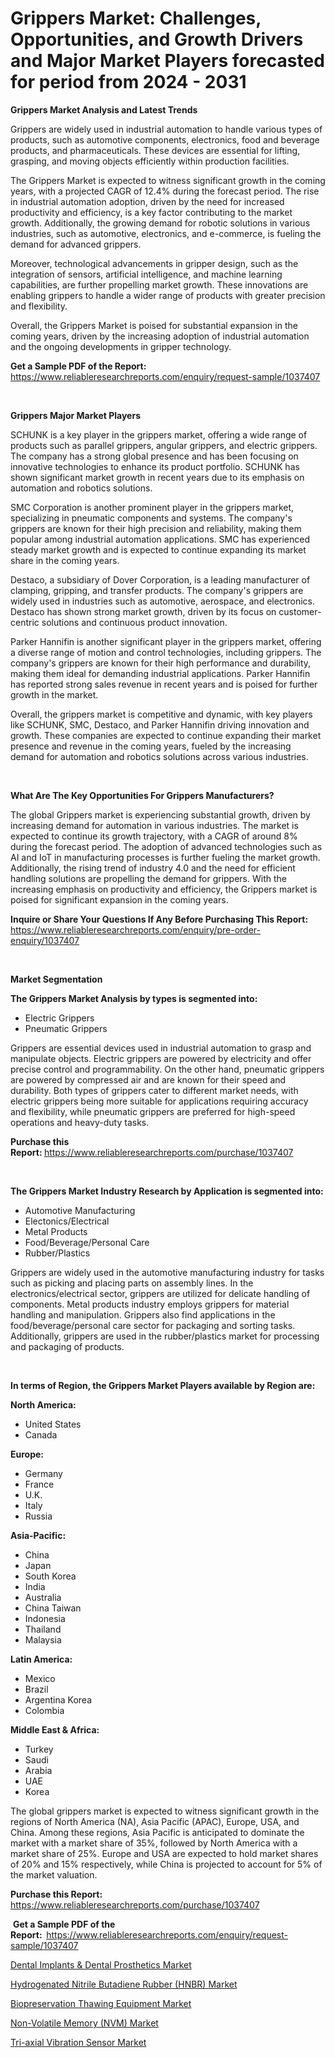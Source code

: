 <p><h1>Grippers Market: Challenges, Opportunities, and Growth Drivers and Major Market Players forecasted for period from 2024 - 2031</h1></p><p><strong>Grippers Market Analysis and Latest Trends</strong></p>
<p><p>Grippers are widely used in industrial automation to handle various types of products, such as automotive components, electronics, food and beverage products, and pharmaceuticals. These devices are essential for lifting, grasping, and moving objects efficiently within production facilities.</p><p>The Grippers Market is expected to witness significant growth in the coming years, with a projected CAGR of 12.4% during the forecast period. The rise in industrial automation adoption, driven by the need for increased productivity and efficiency, is a key factor contributing to the market growth. Additionally, the growing demand for robotic solutions in various industries, such as automotive, electronics, and e-commerce, is fueling the demand for advanced grippers.</p><p>Moreover, technological advancements in gripper design, such as the integration of sensors, artificial intelligence, and machine learning capabilities, are further propelling market growth. These innovations are enabling grippers to handle a wider range of products with greater precision and flexibility.</p><p>Overall, the Grippers Market is poised for substantial expansion in the coming years, driven by the increasing adoption of industrial automation and the ongoing developments in gripper technology.</p></p>
<p><strong>Get a Sample PDF of the Report:&nbsp;</strong> <a href="https://www.reliableresearchreports.com/enquiry/request-sample/1037407">https://www.reliableresearchreports.com/enquiry/request-sample/1037407</a></p>
<p>&nbsp;</p>
<p><strong>Grippers Major Market Players</strong></p>
<p><p>SCHUNK is a key player in the grippers market, offering a wide range of products such as parallel grippers, angular grippers, and electric grippers. The company has a strong global presence and has been focusing on innovative technologies to enhance its product portfolio. SCHUNK has shown significant market growth in recent years due to its emphasis on automation and robotics solutions.</p><p>SMC Corporation is another prominent player in the grippers market, specializing in pneumatic components and systems. The company's grippers are known for their high precision and reliability, making them popular among industrial automation applications. SMC has experienced steady market growth and is expected to continue expanding its market share in the coming years.</p><p>Destaco, a subsidiary of Dover Corporation, is a leading manufacturer of clamping, gripping, and transfer products. The company's grippers are widely used in industries such as automotive, aerospace, and electronics. Destaco has shown strong market growth, driven by its focus on customer-centric solutions and continuous product innovation.</p><p>Parker Hannifin is another significant player in the grippers market, offering a diverse range of motion and control technologies, including grippers. The company's grippers are known for their high performance and durability, making them ideal for demanding industrial applications. Parker Hannifin has reported strong sales revenue in recent years and is poised for further growth in the market.</p><p>Overall, the grippers market is competitive and dynamic, with key players like SCHUNK, SMC, Destaco, and Parker Hannifin driving innovation and growth. These companies are expected to continue expanding their market presence and revenue in the coming years, fueled by the increasing demand for automation and robotics solutions across various industries.</p></p>
<p>&nbsp;</p>
<p><strong>What Are The Key Opportunities For Grippers Manufacturers?</strong></p>
<p><p>The global Grippers market is experiencing substantial growth, driven by increasing demand for automation in various industries. The market is expected to continue its growth trajectory, with a CAGR of around 8% during the forecast period. The adoption of advanced technologies such as AI and IoT in manufacturing processes is further fueling the market growth. Additionally, the rising trend of industry 4.0 and the need for efficient handling solutions are propelling the demand for grippers. With the increasing emphasis on productivity and efficiency, the Grippers market is poised for significant expansion in the coming years.</p></p>
<p><strong>Inquire or Share Your Questions If Any Before Purchasing This Report:</strong> <a href="https://www.reliableresearchreports.com/enquiry/pre-order-enquiry/1037407">https://www.reliableresearchreports.com/enquiry/pre-order-enquiry/1037407</a></p>
<p>&nbsp;</p>
<p><strong>Market Segmentation</strong></p>
<p><strong>The Grippers Market Analysis by types is segmented into:</strong></p>
<p><ul><li>Electric Grippers</li><li>Pneumatic Grippers</li></ul></p>
<p><p>Grippers are essential devices used in industrial automation to grasp and manipulate objects. Electric grippers are powered by electricity and offer precise control and programmability. On the other hand, pneumatic grippers are powered by compressed air and are known for their speed and durability. Both types of grippers cater to different market needs, with electric grippers being more suitable for applications requiring accuracy and flexibility, while pneumatic grippers are preferred for high-speed operations and heavy-duty tasks.</p></p>
<p><strong>Purchase this Report:&nbsp;</strong><a href="https://www.reliableresearchreports.com/purchase/1037407">https://www.reliableresearchreports.com/purchase/1037407</a></p>
<p>&nbsp;</p>
<p><strong>The Grippers Market Industry Research by Application is segmented into:</strong></p>
<p><ul><li>Automotive Manufacturing</li><li>Electonics/Electrical</li><li>Metal Products</li><li>Food/Beverage/Personal Care</li><li>Rubber/Plastics</li></ul></p>
<p><p>Grippers are widely used in the automotive manufacturing industry for tasks such as picking and placing parts on assembly lines. In the electronics/electrical sector, grippers are utilized for delicate handling of components. Metal products industry employs grippers for material handling and manipulation. Grippers also find applications in the food/beverage/personal care sector for packaging and sorting tasks. Additionally, grippers are used in the rubber/plastics market for processing and packaging of products.</p></p>
<p>&nbsp;</p>
<p><strong>In terms of Region, the Grippers Market Players available by Region are:</strong></p>
<p>
    <p> <strong> North America: </strong>
        <ul>
            <li>United States</li>
            <li>Canada</li>
        </ul>
        </p> 
    <p> <strong> Europe: </strong>
        <ul>
            <li>Germany</li>
            <li>France</li>
            <li>U.K.</li>
            <li>Italy</li>
            <li>Russia</li>
        </ul>
        </p> 
    <p> <strong> Asia-Pacific: </strong>
        <ul>
            <li>China</li>
            <li>Japan</li>
            <li>South Korea</li>
            <li>India</li>
            <li>Australia</li>
            <li>China Taiwan</li>
            <li>Indonesia</li>
            <li>Thailand</li>
            <li>Malaysia</li>
        </ul>
        </p> 
    <p> <strong> Latin America: </strong>
        <ul>
            <li>Mexico</li>
            <li>Brazil</li>
            <li>Argentina Korea</li>
            <li>Colombia</li>
        </ul>
        </p> 
    <p> <strong> Middle East & Africa: </strong>
        <ul>
            <li>Turkey</li>
            <li>Saudi</li>
            <li>Arabia</li>
            <li>UAE</li>
            <li>Korea</li>
        </ul>
    </p>
    </p>
<p><p>The global grippers market is expected to witness significant growth in the regions of North America (NA), Asia Pacific (APAC), Europe, USA, and China. Among these regions, Asia Pacific is anticipated to dominate the market with a market share of 35%, followed by North America with a market share of 25%. Europe and USA are expected to hold market shares of 20% and 15% respectively, while China is projected to account for 5% of the market valuation.</p></p>
<p><strong>Purchase this Report: </strong><a href="https://www.reliableresearchreports.com/purchase/1037407">https://www.reliableresearchreports.com/purchase/1037407</a></p>
<p>&nbsp;<strong>Get a Sample PDF of the Report:&nbsp;&nbsp;</strong><a href="https://www.reliableresearchreports.com/enquiry/request-sample/1037407">https://www.reliableresearchreports.com/enquiry/request-sample/1037407</a></p>
<p><strong></strong></p>
<p><p><a href="https://github.com/laholand/Market-Research-Report-List-1/blob/main/dental-implants-dental-prosthetics-market.md">Dental Implants & Dental Prosthetics Market</a></p><p><a href="https://github.com/jhcraigie/Market-Research-Report-List-1/blob/main/hydrogenated-nitrile-butadiene-rubber-hnbr-market.md">Hydrogenated Nitrile Butadiene Rubber (HNBR) Market</a></p><p><a href="https://issuu.com/reportprime-2/docs/biopreservation-thawing-equipment-market-size-2030">Biopreservation Thawing Equipment Market</a></p><p><a href="https://github.com/sonuprakash1/Market-Research-Report-List-1/blob/main/non-volatile-memory-nvm-market.md">Non-Volatile Memory (NVM) Market</a></p><p><a href="https://issuu.com/reportprime-2/docs/tri-axial-vibration-sensor-market-size-2030.pptx">Tri-axial Vibration Sensor Market</a></p></p>